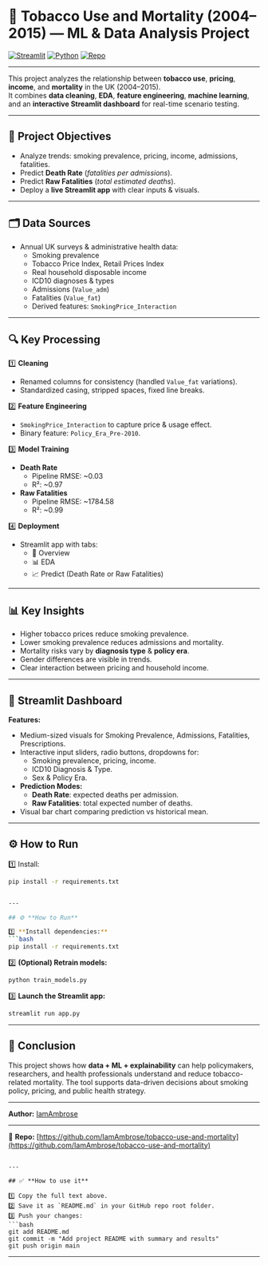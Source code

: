 # 🚬 Tobacco Use and Mortality (2004–2015) — ML & Data Analysis Project

[![Streamlit](https://img.shields.io/badge/Live%20App-Streamlit-brightgreen?logo=streamlit)](https://tobacco-use-and-mortality-sjw2jdt3fk5xy5tuypkn9e.streamlit.app/)
[![Python](https://img.shields.io/badge/Python-3.10-blue?logo=python)](https://www.python.org/)
[![Repo](https://img.shields.io/badge/GitHub-Repository-black?logo=github)](https://github.com/IamAmbrose/tobacco-use-and-mortality)

---

This project analyzes the relationship between **tobacco use**, **pricing**, **income**, and **mortality** in the UK (2004–2015).  
It combines **data cleaning**, **EDA**, **feature engineering**, **machine learning**, and an **interactive Streamlit dashboard** for real-time scenario testing.

---

## 🎯 **Project Objectives**

- Analyze trends: smoking prevalence, pricing, income, admissions, fatalities.
- Predict **Death Rate** (*fatalities per admissions*).
- Predict **Raw Fatalities** (*total estimated deaths*).
- Deploy a **live Streamlit app** with clear inputs & visuals.

---

## 🗂️ **Data Sources**

- Annual UK surveys & administrative health data:
  - Smoking prevalence
  - Tobacco Price Index, Retail Prices Index
  - Real household disposable income
  - ICD10 diagnoses & types
  - Admissions (`Value_adm`)
  - Fatalities (`Value_fat`)
  - Derived features: `SmokingPrice_Interaction`

---

## 🔍 **Key Processing**

1️⃣ **Cleaning**
- Renamed columns for consistency (handled `Value_fat` variations).
- Standardized casing, stripped spaces, fixed line breaks.

2️⃣ **Feature Engineering**
- `SmokingPrice_Interaction` to capture price & usage effect.
- Binary feature: `Policy_Era_Pre-2010`.

3️⃣ **Model Training**
- **Death Rate**
  - Pipeline RMSE: ~0.03
  - R²: ~0.97
- **Raw Fatalities**
  - Pipeline RMSE: ~1784.58
  - R²: ~0.99

4️⃣ **Deployment**
- Streamlit app with tabs:
  - 📌 Overview
  - 📊 EDA
  - 📈 Predict (Death Rate or Raw Fatalities)

---

## 📊 **Key Insights**

- Higher tobacco prices reduce smoking prevalence.
- Lower smoking prevalence reduces admissions and mortality.
- Mortality risks vary by **diagnosis type** & **policy era**.
- Gender differences are visible in trends.
- Clear interaction between pricing and household income.

---

## 🧩 **Streamlit Dashboard**

**Features:**
- Medium-sized visuals for Smoking Prevalence, Admissions, Fatalities, Prescriptions.
- Interactive input sliders, radio buttons, dropdowns for:
  - Smoking prevalence, pricing, income.
  - ICD10 Diagnosis & Type.
  - Sex & Policy Era.
- **Prediction Modes:**
  - **Death Rate**: expected deaths per admission.
  - **Raw Fatalities**: total expected number of deaths.
- Visual bar chart comparing prediction vs historical mean.

---

## ⚙️ **How to Run**

1️⃣ Install:
```bash
pip install -r requirements.txt


---

## ⚙️ **How to Run**

1️⃣ **Install dependencies:**
```bash
pip install -r requirements.txt
````

2️⃣ **(Optional) Retrain models:**

```bash
python train_models.py
```

3️⃣ **Launch the Streamlit app:**

```bash
streamlit run app.py
```

---

## 🎉 **Conclusion**

This project shows how **data + ML + explainability** can help policymakers, researchers, and health professionals understand and reduce tobacco-related mortality.
The tool supports data-driven decisions about smoking policy, pricing, and public health strategy.

---

**Author:** [IamAmbrose](https://github.com/IamAmbrose)

---

📂 **Repo:** [https://github.com/IamAmbrose/tobacco-use-and-mortality](https://github.com/IamAmbrose/tobacco-use-and-mortality)

````

---

## ✅ **How to use it**

1️⃣ Copy the full text above.  
2️⃣ Save it as `README.md` in your GitHub repo root folder.  
3️⃣ Push your changes:
```bash
git add README.md
git commit -m "Add project README with summary and results"
git push origin main
````

---
